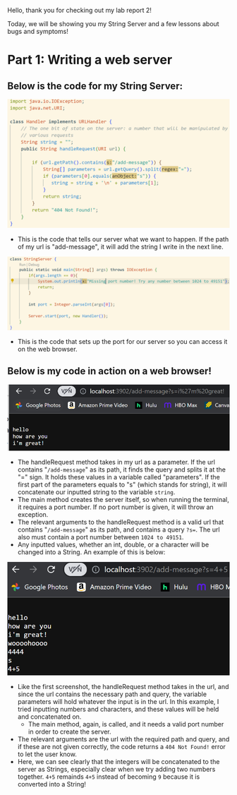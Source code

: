 Hello, thank you for checking out my lab report 2!

Today, we will be showing you my String Server and a few lessons about bugs and symptoms!

# Part 1: Writing a web server

## Below is the code for my String Server: 

![Image](CodeServer1.PNG)

  -  This is the code that tells our server what we want to happen. If the path of my url is "add-message", it will add the string I write in the next line. 

![Image](CodeServer2.PNG)

  - This is the code that sets up the port for our server so you can access it on the web browser. 

## Below is my code in action on a web browser!

![Image](Server.PNG)

- The handleRequest method takes in my url as a parameter. If the url contains "```/add-message```" as its path, it finds the query and splits it at the "=" sign. It holds these values in a variable called "parameters". If the first part of the parameters equals to "s" (which stands for string), it will concatenate our inputted string to the variable ```string```.
-   The main method creates the server itself, so when running the terminal, it requires a port number. If no port number is given, it will throw an exception. 
- The relevant arguments to the handleRequest method is a valid url that contains "```/add-message```" as its path, and contains a query ```?s=```. The url also must contain a port number between ```1024 to 49151```. 
- Any inputted values, whether an int, double, or a character will be changed into a String. An example of this is below:

![Image](ServerPrints.PNG)

- Like the first screenshot, the handleRequest method takes in the url, and since the url contains the necessary path and query, the variable parameters will hold whatever the input is in the url. In this example, I tried inputting numbers and characters, and these values will be held and concatenated on.
  - The main method, again, is called, and it needs a valid port number in order to create the server. 
- The relevant arguments are the url with the required path and query, and if these are not given correctly, the code returns a ```404 Not Found!``` error to let the user know. 
- Here, we can see clearly that the integers will be concatenated to the server as Strings, especially clear when we try adding two numbers together. ```4+5``` remainds ```4+5``` instead of becoming ```9``` because it is converted into a String!
